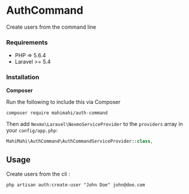 # AuthCommand

Create users from the command line


### Requirements

- PHP => 5.6.4
- Laravel >= 5.4

### Installation

**Composer**

Run the following to include this via Composer

```shell
composer require mahimahi/auth-command
```

Then add `Nexmo\Laravel\NexmoServiceProvider` to the `providers` array in your `config/app.php`:

```php
MahiMahi\AuthCommand\AuthCommandServiceProvider::class,
```



Usage
-----

Create users from the cli :

```
php artisan auth:create-user "John Doe" john@doe.com
```

